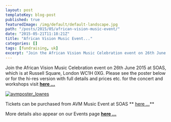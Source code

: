 ```yaml
---
layout: post
templateKey: blog-post
published: true
featuredImage: /img/default/default-landscape.jpg
path: "/posts/2015/05/african-vision-music-event/"
date: "2015-05-21T11:18:21Z"
title: "African Vision Music Event..."
categories: []
tags: [fundraising, uk]
excerpt: "Join the African Vision Music Celebration event on 26th June 2015 at SOAS, which is at Russell Squa..."
---
```


Join the African Vision Music Celebration event on 26th June 2015 at SOAS, which is at Russell Square, London WC1H 0XG. Please see the poster below or for the hi-res version with full details and prices etc. for the concert and workshops visit **[here ...](https://docs.google.com/file/d/0B0SAB2Vc4qFTdkZ0QVRpaGJIZmM/edit?usp=drive_web)**

[![avmposter_lowres](https://f000.backblazeb2.com/file/avm-wp-uploads/2015/05/avmposter_lowres-212x300.jpg)](https://f000.backblazeb2.com/file/avm-wp-uploads/2015/05/avmposter_lowres.jpg)

Tickets can be purchased from AVM Music Event at SOAS ** [here ...](https://www.eventbrite.co.uk/e/african-vision-music-celebration-tickets-17047230726)**

More details also appear on our Events page **[here ...](https://www.africanvision.org.uk/event/soas-concert-the-school-of-oriental-and-african-studies/)**
